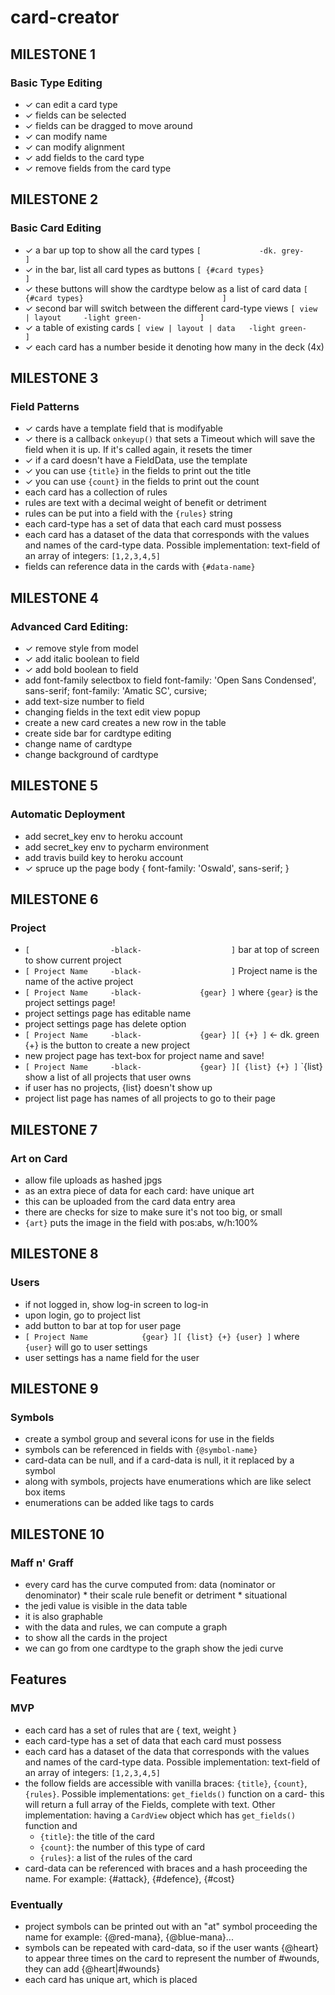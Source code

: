 # card-creator



## MILESTONE 1
### Basic Type Editing
- ✓ can edit a card type
- ✓ fields can be selected
- ✓ fields can be dragged to move around
- ✓ can modify name
- ✓ can modify alignment
- ✓ add fields to the card type
- ✓ remove fields from the card type


## MILESTONE 2
### Basic Card Editing
- ✓ a bar up top to show all the card types
  `[             -dk. grey-                      ]`
- ✓ in the bar, list all card types as buttons
  `[ {#card types}                               ]`
- ✓ these buttons will show the cardtype below as a list of card data
  `[ {#card types}                               ]`
- ✓ second bar will switch between the different card-type views
  `[ view | layout     -light green-             ]`
- ✓ a table of existing cards
  `[ view | layout | data   -light green-        ]`
- ✓ each card has a number beside it denoting how many in the deck (4x)


## MILESTONE 3
### Field Patterns
- ✓ cards have a template field that is modifyable
- ✓ there is a callback `onkeyup()` that sets a Timeout which will save the field when it is up. If it's called again, it resets the timer
- ✓ if a card doesn't have a FieldData, use the template
- ✓ you can use `{title}` in the fields to print out the title
- ✓ you can use `{count}` in the fields to print out the count
- each card has a collection of rules
- rules are text with a decimal weight of benefit or detriment
- rules can be put into a field with the `{rules}` string
- each card-type has a set of data that each card must possess
- each card has a dataset of the data that corresponds with the values and names of the card-type data. Possible implementation: text-field of an array of integers: `[1,2,3,4,5]`
- fields can reference data in the cards with `{#data-name}`


## MILESTONE 4
### Advanced Card Editing:
- ✓ remove style from model
- ✓ add italic boolean to field
- ✓ add bold boolean to field
- add font-family selectbox to field
    font-family: 'Open Sans Condensed', sans-serif;
    font-family: 'Amatic SC', cursive;
- add text-size number to field
- changing fields in the text edit view popup
- create a new card creates a new row in the table
- create side bar for cardtype editing
- change name of cardtype
- change background of cardtype


## MILESTONE 5
### Automatic Deployment
- add secret_key env to heroku account
- add secret_key env to pycharm environment
- add travis build key to heroku account
- ✓ spruce up the page
  <link href="https://fonts.googleapis.com/css?family=Oswald" rel="stylesheet">
  body { font-family: 'Oswald', sans-serif; }


## MILESTONE 6
### Project
- `[                  -black-                    ]`
  bar at top of screen to show current project
- `[ Project Name     -black-                    ]`
  Project name is the name of the active project
- `[ Project Name     -black-             {gear} ]`
  where `{gear}` is the project settings page!
- project settings page has editable name
- project settings page has delete option
- `[ Project Name     -black-             {gear} ][ {+} ]` <- dk. green
  {+} is the button to create a new project
- new project page has text-box for project name and save!
- `[ Project Name     -black-             {gear} ][ {list} {+} ]`
  `{list} show a list of all projects that user owns
- if user has no projects, {list} doesn't show up
- project list page has names of all projects to go to their page


## MILESTONE 7
### Art on Card
- allow file uploads as hashed jpgs
- as an extra piece of data for each card: have unique art
- this can be uploaded from the card data entry area
- there are checks for size to make sure it's not too big, or small
- `{art}` puts the image in the field with pos:abs, w/h:100%


## MILESTONE 8
### Users
- if not logged in, show log-in screen to log-in
- upon login, go to project list
- add button to bar at top for user page
- `[ Project Name            {gear} ][ {list} {+} {user} ]`
  where `{user}` will go to user settings
- user settings has a name field for the user


## MILESTONE 9
### Symbols
- create a symbol group and several icons for use in the fields
- symbols can be referenced in fields with `{@symbol-name}`
- card-data can be null, and if a card-data is null, it it replaced by a symbol
- along with symbols, projects have enumerations which are like select box items
- enumerations can be added like tags to cards


## MILESTONE 10
### Maff n' Graff
- every card has the curve computed from:
   data (nominator or denominator) * their scale
   rule benefit or detriment * situational
- the jedi value is visible in the data table
- it is also graphable
- with the data and rules, we can compute a graph
- to show all the cards in the project
- we can go from one cardtype to the graph show the jedi curve




## Features

### MVP
- each card has a set of rules that are { text, weight }
- each card-type has a set of data that each card must possess
- each card has a dataset of the data that corresponds with the values and names of the card-type data. Possible implementation: text-field of an array of integers: `[1,2,3,4,5]`
- the follow fields are accessible with vanilla braces: `{title}`, `{count}`, `{rules}`. Possible implementations: `get_fields()` function on a card- this will return a full array of the Fields, complete with text. Other implementation: having a `CardView` object which has `get_fields()` function and 
  - `{title}`: the title of the card
  - `{count}`: the number of this type of card
  - `{rules}`: a list of the rules of the card
- card-data can be referenced with braces and a hash proceeding the name. For example: {#attack}, {#defence}, {#cost}

### Eventually
- project symbols can be printed out with an "at" symbol proceeding the name for example: {@red-mana}, {@blue-mana}...
- symbols can be repeated with card-data, so if the user wants {@heart} to appear three times on the card to represent the number of #wounds, they can add {@heart|#wounds}
- each card has unique art, which is placed 
